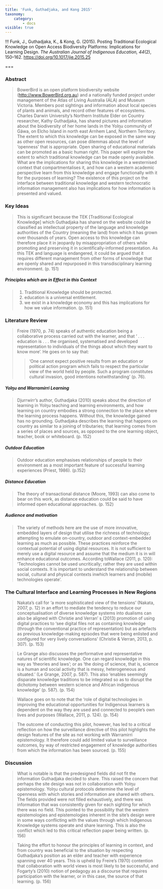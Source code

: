```yaml
---
title: 'Funk, Guthadjaka, and Kong 2015'
taxonomy:
    category:
        - docs
visible: true
---
```


!!! Funk, J., Guthadjaka, K., & Kong, G. (2015). Posting Traditional Ecological Knowledge on Open Access Biodiversity Platforms: Implications for Learning Design. *The Australian Journal of Indigenous Education, 44*(2), 150–162. https://doi.org/10.1017/jie.2015.25



===

### Abstract

> BowerBird is an open platform biodiversity website (http://www.BowerBird.org.au) and a nationally funded project under management of the Atlas of Living Australia (ALA) and Museum Victoria. Members post sightings and information about local species of plants and animals, and record other features of ecosystems. Charles Darwin University’s Northern Institute Elder on Country researcher, Kathy Guthadjaka, has shared pictures and information about the biodiversity of her home lands in the Yolŋu community of Gäwa, on Elcho Island in north east Arnhem Land, Northern Territory. The extent to which this knowledge can be exposed in the same way as other open resources, can pose dilemmas about the level of ‘openness’ that is appropriate. Open sharing of educational materials can be promoted as a basic human right. This paper will explore the extent to which traditional knowledge can be made openly available. What are the implications for sharing this knowledge in a westernised context that compartmentalises it, and how can a western academic perspective learn from this knowledge and engage functionally with it for the purposes of learning? The existence of this project on the interface between traditional knowledge and western technocratic information management also has implications for how information is presented and valued.

### Key Ideas

> This is significant because the TEK [Traditional Ecological Knowledge] which Guthadjaka has shared on the website could be classified as intellectual property of the language and knowledge authorities of the Country (meaning the land) from which it has grown over thousands of years. Open access to this knowledge can therefore place it in jeopardy by misappropriation of others while promoting and preserving it in scientifically-informed presentation. As this TEK and language is endangered, it could be argued that it requires different management from other forms of knowledge that are openly shared and repurposed in this transdisciplinary learning environment. (p. 151)

##### Principles which are in Effect in this Context

> 1. Traditional Knowledge should be protected.
> 2. education is a universal entitlement.
> 3. we exist in a knowledge economy and this has implications for how we value information. (p. 151)

### Literature Review

> Freire (1970, p. 74) speaks of authentic education being a collaborative process carried out with the learner, and that ‘ . . . education is . . . the organised, systematised and developed representation to individuals of the things about which they want to know more’. He goes on to say that:
>> ‘One cannot expect positive results from an education or
political action program which fails to respect the particular
view of the world held by people. Such a program constitutes cultural invasion, good intentions notwithstanding’ (p. 76).

##### Yolŋu and Warramirri Learning
> Djurrwirr’s author, Guthadjaka (2010) speaks about the direction of learning in Yolŋu teaching and learning environments, and how learning on country embodies a strong connection to the place where the learning process happens. Without this, the knowledge gained has no grounding. Guthadjaka describes the learning that happens on country as similar to a joining of tributaries; that learning comes from a series of places and sources, as opposed to the one learning object, teacher, book or whiteboard. (p. 152)

##### Outdoor Education
> Outdoor education emphasises relationships of people to their environment as a most important feature of successful learning experiences (Priest, 1986). (p.152)

##### Distance Education
>The theory of transactional distance (Moore, 1993) can also come to bear on this work, as distance education could be said to have informed open educational approaches. (p. 152)

##### Audience and motivation

>The variety of methods here are the use of more innovative,
embedded layers of design that utilise the richness
of technology; attempting to emulate on-country, outdoor
and context-embedded learning as much as possible.
These practices reinforce the contextual potential of
using digital resources. It is not sufficient to merely use
a digital resource and assume that the medium it is in
will enhance educational outcomes. According toWallace
(2011, p. 120): ‘Technologies cannot be used uncritically;
rather they are used within social contexts. It is important
to understand the relationship between social, cultural and
physical contexts inwhich learners and (mobile) technologies
operate’.

### The Cultural Interface and Learning Processes in New Regions
>Nakata’s call for ‘a more sophisticated view of the tensions’ (Nakata, 2007, p. 12) in an effort to mediate the tendency to reduce our conceptualisation of diverse knowledge systems into dualisms can also be aligned with Christie and Verran’ s (2013) promotion of using digital practices to ‘see digital files not as containing knowledge (through the conventional practice of representation) but as artefacts as previous knowledge-making episodes that were being enlisted and configured for very lively conversations’ (Christie & Verran, 2013, p. 307). (p. 153)

> Le Grange also discusses the performative and representative natures of scientific knowledge. One can regard knowledge in this way as ‘theories and laws’; or as ‘the doing of science, that is, science is a human and social activity that is messy, heterogeneous and situated.’ (Le Grange, 2007, p. 587). This also ‘enables seemingly disparate knowledge traditions to be integrated so as to disrupt the dichotomy between western science and African indigenous knowledge’ (p. 587). (p. 154)

> Wallace goes on to note that the ‘role of digital technologies in improving the educational opportunities for Indigenous learners is dependent on the way they are used and connected to people’s own lives and purposes (Wallace, 2011, p. 124). (p. 154)

> The outcome of conducting this pilot, however, has led to a critical reflection on how the surveillance directive of this pilot highlights the design features of the site as not working with Warramirri epistemology. It therefore could add limited value to surveillance outcomes, by way of restricted engagement of knowledge authorities from which the information has been sourced. (p. 155)

### Discussion
> What is notable is that the predesigned fields did not fit the information Guthadjaka decided to share. This raised the concern that perhaps the site design was not in collaboration with Yolŋu epistemology. Yolŋu cultural protocols determine the level of openness with which stories and information are shared with others. The fields provided were not filled exhaustively, and there was information that was consistently given for each sighting for which there was no field. This pointed to the possibility that the western epistemologies and epistemologies inherent in the site’s design were in some ways conflicting with the values through which Indigenous Knowledge systems operate and share learning. This is also the conflict which led to this critical reflection paper being written. (p. 156)

> Taking the effort to honour the principles of learning in context, and from country was beneficial to the situation by respecting Guthadjaka’s position as an elder and teacher with experience spanning over 40 years. This is upheld by Freire’s (1970) contention that collaboration with world views is most likely to be successful, and Fogarty’s (2010) notion of pedagogy as a discourse that requires participation with the learner, or in this case, the source of that learning. (p. 156)
